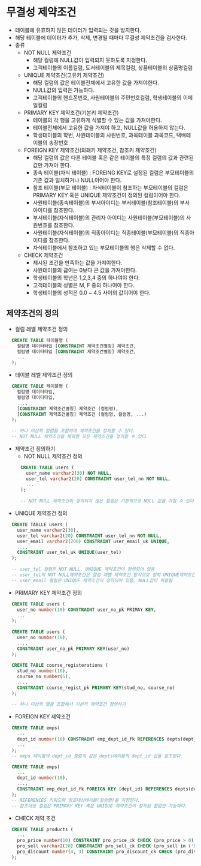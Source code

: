 # 무결성 제약조건
- 테이블에 유효하지 않은 데이터가 입력되는 것을 방지한다.
- 해당 테이블에 데이터가 추가, 삭제, 변경될 때마다 무결성 제약조건을 검사한다.
- 종류
  + NOT NULL 제약조건
    * 해당 컬럼에 NULL값이 입력되지 못하도록 지정한다.
    * 고객테이블의 이름컬럼, 도서테이블의 제목컬럼, 상품테이블의 상품명컬럼
  + UNIQUE 제약조건(고유키 제약조건)
    * 해당 컬럼의 값은 테이블전체에서 고유한 값을 가져야한다.
    * NULL값의 입력은 가능하다.
    * 고객테이블의 핸드폰번호, 사원테이블의 주민번호컬럼, 학생테이블의 이메일컬럼 
  + PRIMARY KEY 제약조건(기본키 제약조건)
    * 테이블의 각 행을 고유하게 식별할 수 있는 값을 가져야한다.
    * 테이블전체에서 고유한 값을 가져야 하고, NULL값을 허용하지 않는다.
    * 학생테이블의 학번, 사원테이블의 사원번호, 과목테이블 과목코드, 택배테이블의 송장번호
  + FOREIGN KEY 제약조건(외래키 제약조건, 참조키 제약조건)
    * 해당 컬럼의 값은 다른 테이블 혹은 같은 테이블의 특정 컬럼의 값과 관련된 값만 가져야 한다.
    * 종속 테이블(자식 테이블) : FOREING KEY로 설정된 컬럼은 부모테이블의 기존 값과 일치하거나 NULL이어야 한다.
    * 참조 테이블(부모 테이블) : 자식테이블이 참조하는 부모테이블의 컬럼은 PRIMARY KEY 혹은 UNIQUE 제약조건이 정의된 컬럼이어야 한다.
    * 사원테이블(종속테이블)의 부서아이디는 부서테이블(참조테이블)의 부서 아이디를 참조한다.
    * 부서테이블(자식테이블)의 관리자 아이디는 사원테이블(부모테이블)의 사원번호를 참조한다.
    * 사원테이블(자식테이블)의 직종아이디는 직종테이블(부모테이블)의 직종아이디를 참조한다.
    * 자식테이블에서 참조하고 있는 부모테이블의 행은 삭제할 수 없다.
  + CHECK 제약조건
    * 제시된 조건을 만족하는 값을 가져야한다.
    * 사원테이블의 급여는 0보다 큰 값을 가져야한다.
    * 학생테이블의 학년은 1,2,3,4 중의 하나여야 한다.
    * 고객테이블의 성별은 M, F 중의 하나여야 한다.
    * 학생테이블의 성적은 0.0 ~ 4.5 사이의 값이어야 한다.

## 제약조건의 정의
- 컬럼 레벨 제약조건 정의
```sql
  CREATE TABLE 테이블명 ( 
    컬럼명 데이터타입 [CONSTRAINT 제약조건별칭] 제약조건,
    컬럼명 데이터타입 [CONSTRAINT 제약조건별칭] 제약조건,
    ...
  );
```
- 테이블 레벨 제약조건 정의
```sql
  CREATE TABLE 테이블명 (
    컬럼명 데이터타입,
    컬럼명 데이터타입,
    ...,
    [CONSTRAINT 제약조건별칭] 제약조건 (컬럼명),
    [CONSTRAINT 제약조건별칭] 제약조건 (컬럼명, 컬럼명, ...)
  );
  
  -- 하나 이상의 컬럼을 조합하여 제약조건을 정의할 수 있다.
  -- NOT NULL 제약조건을 제외한 모든 제약조건을 정의할 수 있다.
```
- 제약조건 정의하기
  + NOT NULL 제약조건 정의
  ```sql
    CREATE TABLE users (
      user_name varchar2(30) NOT NULL,
      user_tel varchar2(20) CONSTRAINT user_tel_nn NOT NULL,
      ...
    );
 
    -- NOT NULL 제약조건이 정의되지 않은 컬럼은 기본적으로 NULL 값을 가질 수 있다.
  ```
 + UNIQUE 제약조건 정의
  ```sql
    CREATE TABLLE users (
      user_name varchar2(30),
      user_tel varchar2(20) CONSTRAINT user_tel_nn NOT NULL,
      user_email varchar2(200) CONSTRAINT user_email_uk UNIQUE,
      ...,
      CONSTRAINT user_tel_uk UNIQUE(user_tel)
    );
    
    -- user_tel 컬럼은 NOT NULL, UNIQUE 제약조건이 정의되어 있음
    -- user_tel의 NOT NULL제약조건은 컬럼 레벨 제약조건 방식으로 정의 UNIQUE제약조건은 테이블 레벨 제약조건 방식으로 정의했음
    -- user_email 컬럼은 UNIQUE 제약조건이 정의되어 있음, NULL값이 허용됨
  ```
  + PRIMARY KEY 제약조건 정의
  ```sql
    CREATE TABLE users (
      user_no number(10) CONSTRAINT user_no_pk PRIMAY KEY,
      ...
    );
    
    CREATE TABLE users (
      user_no number(10),
      ...,
      CONSTRAINT user_no_pk PRIMARY KEY(user_no)
    );
    
    CREATE TABLE course_registerations (
      stud_no number(10),
      course_no number(5),
      ...,
      CONSTRAINT course_regist_pk PRIMARY KEY(stud_no, course_no)
    );
    
    -- 하나 이상의 열을 조합해서 기본키 제약조건 정의하기
  ```
  + FOREIGN KEY 제약조건
  ```sql
    CREATE TABLE emps(
      ...
      dept_id number(10) CONSTRAINT emp_dept_id_fk REFERENCES depts(dept_id),
      ...
    );
    -- emps 테이블의 dept_id 컬럼의 값은 depts테이블의 dept_id 값을 참조한다.

    CREATE TABLE emps(
      ...
      dept_id number(10),
      ...,
      CONSTRAINT emp_dept_id_fk FOREIGN KEY (dept_id) REFERENCES depts(dept_id),
    );
    -- REFERENCES 키워드와 참조대상테이블(컬럼명)을 지정한다.
    -- 참조대상 컬럼은 PRIMARY KEY 혹은 UNIQUE 제약조건이 정의된 컬럼만 가능하다.
  ```
  + CHECK 제약 조건
  ```sql
    CREATE TABLE products (
      ...
      pro_price number(10) CONSTRAINT pro_price_ck CHECK (pro_price > 0),
      pro_sell varchar2(20) CONSTRAINT pro_sell_ck CHECK (pro_sell in ('판매중', '재고부족', '절판')),
      pro_discount number(4, 3) CONSTRAINT pro_discount_ck CHECK (pro_discount >= 0.0 and pro_discount <= 0.5),
    );
  ```

